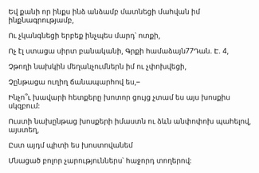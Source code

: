 Եվ քանի որ ինքս ինձ անձամբ մատնեցի մահվան իմ ինքնագրությամբ,


Ու չկանգնեցի երբեք ինչպես մարդ՝ ոտքի,


Ոչ էլ ստացա սիրտ բանականի, Գրքի համաձայն77Դան. Է. 4,


Չթողի նախկին մեղանչումներն իմ ու չփոխվեցի,


Չընթացա ուղիղ ճանապարհով ես,–


Ինչո՞ւ խավարի հետքերը խոտոր ցույց չտամ ես այս խոսքիս սկզբում:


Ուստի նախընթաց խոսքերի իմաստն ու ձևն անփոփոխ պահելով, այստեղ,


Ըստ այդմ պիտի ես խոստովանեմ


Մնացած բոլոր չարություններս՝ հաջորդ տողերով: